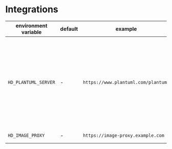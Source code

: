 # Integrations

| environment variable   | default | example                             | description                                                                                                                          |
|------------------------|---------|-------------------------------------|--------------------------------------------------------------------------------------------------------------------------------------|
| `HD_PLANTUML_SERVER`   | -       | `https://www.plantuml.com/plantuml` | The PlantUML server that HedgeDoc uses to render PlantUML diagrams. If this is not configured, PlantUML diagrams won't be rendered.  |
| `HD_IMAGE_PROXY`       | -       | `https://image-proxy.example.com`   | **ToDo:** Add description                                                                                                            |
